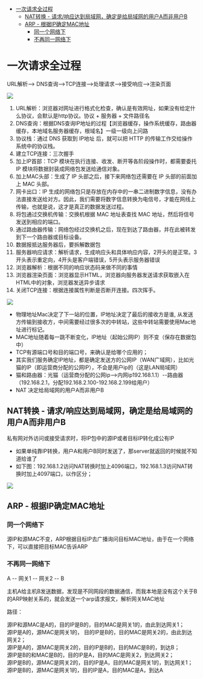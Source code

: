 - [一次请求全过程](#一次请求全过程)
  - [NAT转换 - 请求/响应达到局域网，确定是给局域网的用户A而非用户B](#nat转换---请求响应达到局域网确定是给局域网的用户a而非用户b)
  - [ARP - 根据IP确定MAC地址](#arp---根据ip确定mac地址)
    - [同一个网络下](#同一个网络下)
    - [不再同一网络下](#不再同一网络下)

# 一次请求全过程

URL解析--> DNS查询-->TCP连接-->处理请求-->接受响应-->渲染页面

![](https://secure2.wostatic.cn/static/tmp5MXwaJJD8btUNbfpAFe/image.png?auth_key=1706331606-cH5edn6GdaDtKoxC9mN9Jd-0-c1923c186d75574522163ee81c3e5cbc)

1. URL解析：浏览器对网址进行格式化检查，确认是有效网址，如果没有给定什么协议，会默认是http协议。协议 + 服务器 + 文件路径名
2. DNS查询：根据DNS查询IP地址的过程【浏览器缓存，操作系统缓存，路由器缓存，本地域名服务器缓存，根域名】一级一级向上问路
3. 协议栈：通过 DNS 获取到 IP地址 后，就可以把 HTTP 的传输工作交给操作系统中的协议栈。
4. 建立TCP连接：三次握手
5. 加上IP首部：TCP 模块在执行连接、收发、断开等各阶段操作时，都需要委托 IP 模块将数据封装成网络包发送给通信对象。
6. 加上MAC头部：生成了 IP 头部之后，接下来网络包还需要在 IP 头部的前面加上 MAC 头部。
7. 网卡出口：IP 生成的网络包只是存放在内存中的一串二进制数字信息，没有办法直接发送给对方。因此，我们需要将数字信息转换为电信号，才能在网线上传输，也就是说，这才是真正的数据发送过程。
8. 将包通过交换机传输：交换机根据 MAC 地址表查找 MAC 地址，然后将信号发送到相应的端口。
9. 通过路由器传输：网络包经过交换机之后，现在到达了路由器，并在此被转发到下一个路由器或目标设备。
10. 数据报抵达服务器后，要拆解数据包
11. 服务器响应请求：解析请求，生成响应头和具体响应内容，2开头的是正常。3开头表示重定向，4开头是客户端错误，5开头表示服务器错误
12. 浏览器解析：根据不同的响应状态码来做不同的事情
13. 浏览器渲染页面：浏览器显示HTML，浏览器向服务器发送请求获取嵌入在HTML中的对象，浏览器发送异步请求
14. 关闭TCP连接：根据连接属性判断是否断开连接。四次挥手。

![](https://secure2.wostatic.cn/static/PHfZWWcYMZHkDgjgktfBA/image.png?auth_key=1706331606-4BrbFx9KnggrKJEsBRNsu5-0-f5bc8b74d3451d903d9dd074db5eaf3e)

- 物理地址Mac决定了下一站的位置，IP地址决定了最后的接收方是谁, 从发送方传输到接收方，中间需要经过很多次的中转站，这些中转站需要使用Mac地址进行标记。
- MAC地址随着每一跳不断变化，IP地址（起始公网IP）则不变（保存在数据包中）
- TCP有源端口号和目的端口号，来确认是给哪个应用的；
- 其实我们服务确定IP地址，都是确定发送方的公网IP（WAN广域网），比如光猫的IP（即运营商分配的公网IP），不会是用户ip的（这是LAN局域网）
- 猫和路由器：光猫（运营商分配的公网ip—>内网ip192.168.1.1）--路由器（192.168.2.1，分配192.168.2.100-192.168.2.199给用户）
- NAT 决定给局域网的用户A而非用户B

## NAT转换 - 请求/响应达到局域网，确定是给局域网的用户A而非用户B

私有网对外访问或接受请求时，将IP包中的源IP或者目标IP转化成公有IP

- 如果单纯靠IP转换，用户A和用户B同时发送了，那server就返回的时候就不知道给谁了
- 如下图：192.168.1.2访问NAT转换时加上4096端口，192.168.1.3访问NAT转换时加上4097端口，以作区分；

![](https://secure2.wostatic.cn/static/o75REE7biKALaxbXLH4knA/image.png?auth_key=1706334354-7dEUezxDyozj93fnYA9Byn-0-949f52265d32c5004e17698f64204b6c)

## ARP - 根据IP确定MAC地址

### 同一个网络下

源IP和源MAC不变，ARP根据目标IP去广播询问目标MAC地址，由于在一个网络下，可以直接把目标MAC告诉ARP

### 不再同一网络下

A -- 网关1 -- 网关2 -- B

主机A给主机B发送数据，发现是不同网段的数据通信，而我本地是没有这个关于B的ARP映射关系的，就会发送一个arp请求报文，解析网关MAC地址

路径：

源IP和源MAC是A的，目的IP是B的，目的MAC是网关1的，由此到达网关1；  
源IP是A的，源MAC是网关1的， 目的IP是B的，目的MAC是网关2的，由此到达网关2；  
源IP是A的，源MAC是网关2的，目的IP是B的，目的MAC是B的，到达B；  
源IP是B的和MAC是B的，目的IP是A，目的MAC是网关2，到达网关2；  
源IP是B的，源MAC是网关2的，目的IP是A，目的MAC是网关1的，到达网关1；  
源IP是B的，源MAC是网关1的，目的IP是A，目的MAC是A，到达A

